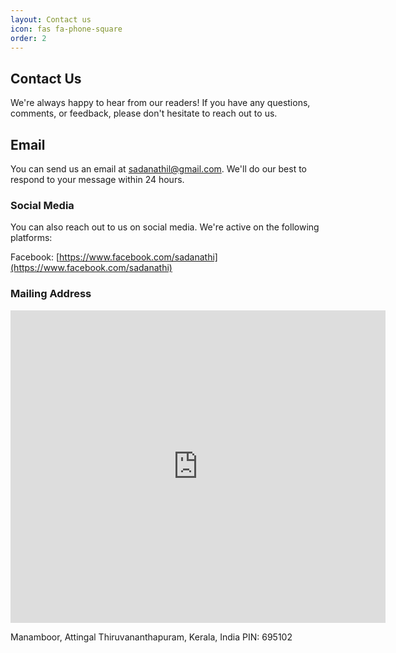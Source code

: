 ```yaml
---
layout: Contact us
icon: fas fa-phone-square
order: 2
---
```


## Contact Us
We're always happy to hear from our readers! If you have any questions, comments, or feedback, please don't hesitate to reach out to us.

## Email
You can send us an email at sadanathil@gmail.com. We'll do our best to respond to your message within 24 hours.

### Social Media
You can also reach out to us on social media. We're active on the following platforms:

Facebook: [https://www.facebook.com/sadanathi](https://www.facebook.com/sadanathi)

### Mailing Address

<div class="mapouter"><div class="gmap_canvas"><iframe width="600" height="500" id="gmap_canvas" src="https://maps.google.com/maps?q=sadanathil%20&t=&z=13&ie=UTF8&iwloc=&output=embed" frameborder="0" scrolling="no" marginheight="0" marginwidth="0"></iframe><a href="https://123movies-to.org">123movies</a><br><style>.mapouter{position:relative;text-align:right;height:500px;width:600px;}</style><a href="https://www.embedgooglemap.net">map widget for website</a><style>.gmap_canvas {overflow:hidden;background:none!important;height:500px;width:600px;}</style></div></div>

Manamboor, Attingal
Thiruvananthapuram, Kerala, India
PIN: 695102